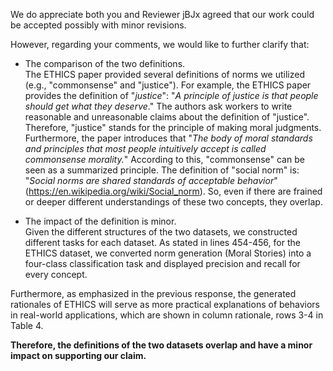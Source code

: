 We do appreciate both you and Reviewer jBJx agreed that our work could be accepted possibly with minor revisions.   

However, regarding your comments, we would like to further clarify that:

- The comparison of the two definitions.   
The ETHICS paper provided several definitions of norms we utilized (e.g., "commonsense" and "justice"). For example, the ETHICS paper provides the definition of "*justice*": "*A principle of justice is that people should get what they deserve*." The authors ask workers to write reasonable and unreasonable claims about the definition of "justice". Therefore, "justice" stands for the principle of making moral judgments. Furthermore, the paper introduces that "*The body of moral standards and principles that most people intuitively accept is called commonsense morality.*" According to this, "commonsense" can be seen as a summarized principle. 
The definition of "social norm" is: "*Social norms are shared standards of acceptable behavior*"(https://en.wikipedia.org/wiki/Social_norm). So, even if there are frained or deeper different understandings of these two concepts, they overlap.

- The impact of the definition is minor.   
Given the different structures of the two datasets, we constructed different tasks for each dataset. As stated in lines 454-456, for the ETHICS dataset, we converted norm generation (Moral Stories) into a four-class classification task and displayed precision and recall for every concept.

Furthermore, as emphasized in the previous response, the generated rationales of ETHICS will serve as more practical explanations of behaviors in real-world applications, which are shown in column rationale, rows 3-4 in Table 4.

**Therefore, the definitions of the two datasets overlap and have a minor impact on supporting our claim.**
